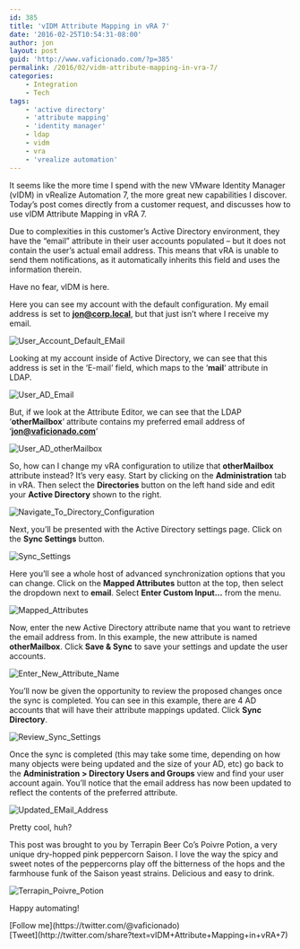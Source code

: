 ```yaml
---
id: 385
title: 'vIDM Attribute Mapping in vRA 7'
date: '2016-02-25T10:54:31-08:00'
author: jon
layout: post
guid: 'http://www.vaficionado.com/?p=385'
permalink: /2016/02/vidm-attribute-mapping-in-vra-7/
categories:
    - Integration
    - Tech
tags:
    - 'active directory'
    - 'attribute mapping'
    - 'identity manager'
    - ldap
    - vidm
    - vra
    - 'vrealize automation'
---
```


It seems like the more time I spend with the new VMware Identity Manager (vIDM) in vRealize Automation 7, the more great new capabilities I discover. Today’s post comes directly from a customer request, and discusses how to use vIDM Attribute Mapping in vRA 7.

Due to complexities in this customer’s Active Directory environment, they have the “email” attribute in their user accounts populated – but it does not contain the user’s actual email address. This means that vRA is unable to send them notifications, as it automatically inherits this field and uses the information therein.

Have no fear, vIDM is here.

Here you can see my account with the default configuration. My email address is set to **jon@corp.local**, but that just isn’t where I receive my email.

![User_Account_Default_EMail](/assets/images/2016/02/User_Account_Default_EMail-1024x206.png)

Looking at my account inside of Active Directory, we can see that this address is set in the ‘E-mail’ field, which maps to the ‘**mail**‘ attribute in LDAP.

![User_AD_Email](/assets/images/2016/02/User_AD_Email-767x1024.png)

But, if we look at the Attribute Editor, we can see that the LDAP ‘**otherMailbox**‘ attribute contains my preferred email address of ‘**jon@vaficionado.com**‘

![User_AD_otherMailbox](/assets/images/2016/02/User_AD_otherMailbox-771x1024.png)

So, how can I change my vRA configuration to utilize that **otherMailbox** attribute instead? It’s very easy. Start by clicking on the **Administration** tab in vRA. Then select the **Directories** button on the left hand side and edit your **Active Directory** shown to the right.

![Navigate_To_Directory_Configuration](/assets/images/2016/02/Navigate_To_Directory_Configuration-1024x362.png)

Next, you’ll be presented with the Active Directory settings page. Click on the **Sync Settings** button.

![Sync_Settings](/assets/images/2016/02/Sync_Settings-1024x377.png)

Here you’ll see a whole host of advanced synchronization options that you can change. Click on the **Mapped Attributes** button at the top, then select the dropdown next to **email**. Select **Enter Custom Input…** from the menu.

![Mapped_Attributes](/assets/images/2016/02/Mapped_Attributes-293x300.png)

Now, enter the new Active Directory attribute name that you want to retrieve the email address from. In this example, the new attribute is named **otherMailbox**. Click **Save &amp; Sync** to save your settings and update the user accounts.

![Enter_New_Attribute_Name](/assets/images/2016/02/Enter_New_Attribute_Name-1024x635.png)

You’ll now be given the opportunity to review the proposed changes once the sync is completed. You can see in this example, there are 4 AD accounts that will have their attribute mappings updated. Click **Sync Directory**.

![Review_Sync_Settings](/assets/images/2016/02/Review_Sync_Settings-1024x620.png)

Once the sync is completed (this may take some time, depending on how many objects were being updated and the size of your AD, etc) go back to the **Administration &gt; Directory Users and Groups** view and find your user account again. You’ll notice that the email address has now been updated to reflect the contents of the preferred attribute.

![Updated_EMail_Address](/assets/images/2016/02/Updated_EMail_Address-1024x248.png)

Pretty cool, huh?

This post was brought to you by Terrapin Beer Co’s Poivre Potion, a very unique dry-hopped pink peppercorn Saison. I love the way the spicy and sweet notes of the peppercorns play off the bitterness of the hops and the farmhouse funk of the Saison yeast strains. Delicious and easy to drink.

![Terrapin_Poivre_Potion](/assets/images/2016/02/Terrapin_Poivre_Potion-225x300.jpg)

Happy automating!

<div class="twttr_buttons"><div class="twttr_followme"> [Follow me](https://twitter.com/@vaficionado) </div></div><div class="twttr_buttons"><div class="twttr_twitter"> [Tweet](http://twitter.com/share?text=vIDM+Attribute+Mapping+in+vRA+7)</div></div>